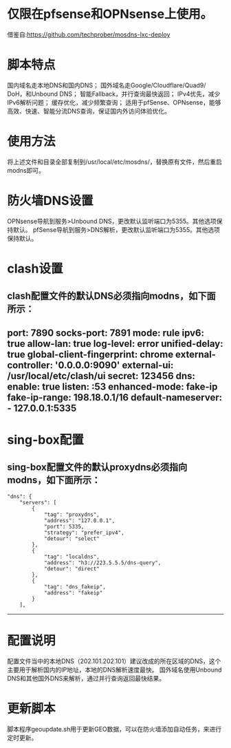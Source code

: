 # 仅限在pfsense和OPNsense上使用。

借鉴自:https://github.com/techprober/mosdns-lxc-deploy

# 脚本特点

国内域名走本地DNS和国内DNS；
国外域名走Google/Cloudflare/Quad9/ DoH，和Unbound DNS；
智能Fallback，并行查询最快返回；
IPv4优先，减少IPv6解析问题；
缓存优化，减少频繁查询；
适用于pfSense、OPNsense，能够 高效、快速、智能分流DNS查询，保证国内外访问体验优化。

# 使用方法

将上述文件和目录全部复制到/usr/local/etc/mosdns/，替换原有文件，然后重启modns即可。


# 防火墙DNS设置

OPNsense导航到服务>Unbound DNS，更改默认监听端口为5355。其他选项保持默认。
pfSense导航到服务>DNS解析，更改默认监听端口为5355。其他选项保持默认。

# clash设置

clash配置文件的默认DNS必须指向modns，如下面所示：
--------------------------------------------------
port: 7890
socks-port: 7891
mode: rule
ipv6: true
allow-lan: true
log-level: error
unified-delay: true
global-client-fingerprint: chrome
external-controller: '0.0.0.0:9090'
external-ui: /usr/local/etc/clash/ui
secret: 123456
dns:
  enable: true
  listen: :53
  enhanced-mode: fake-ip
  fake-ip-range: 198.18.0.1/16
  default-nameserver: 
    - 127.0.0.1:5335
----------------------------------------------------    

# sing-box配置

sing-box配置文件的默认proxydns必须指向modns，如下面所示：
----------------------------------------------------    
    "dns": {
        "servers": [
            {
                "tag": "proxydns",
                "address": "127.0.0.1",
                "port": 5335, 
                "strategy": "prefer_ipv4",
                "detour": "select"
            },
            {
                "tag": "localdns",
                "address": "h3://223.5.5.5/dns-query",
                "detour": "direct"
            },
            {
                "tag": "dns_fakeip",
                "address": "fakeip"
            }
        ],
------------------------------------------------------              
            
# 配置说明

配置文件当中的本地DNS（202.101.202.101）建议改成的所在区域的DNS，这个主要用于解析国内的IP地址，本地的DNS解析速度最快。
国外域名使用Unbound DNS和其他国外DNS来解析，通过并行查询返回最快结果。

# 更新脚本

脚本程序geoupdate.sh用于更新GEO数据，可以在防火墙添加自动任务，来进行定时更新。